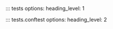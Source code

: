 ::: tests
    options:
      heading_level: 1

::: tests.conftest
    options:
      heading_level: 2

